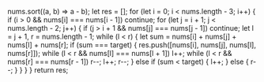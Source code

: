 nums.sort((a, b) => a - b);
    let res = [];
    for (let i = 0; i < nums.length - 3; i++) {
        if (i > 0 && nums[i] === nums[i - 1]) continue;
        for (let j = i + 1; j < nums.length - 2; j++) {
            if (j > i + 1 && nums[j] === nums[j - 1]) continue;
            let l = j + 1, r = nums.length - 1;
            while (l < r) {
                let sum = nums[i] + nums[j] + nums[l] + nums[r];
                if (sum === target) {
                    res.push([nums[i], nums[j], nums[l], nums[r]]);
                    while (l < r && nums[l] === nums[l + 1]) l++;
                    while (l < r && nums[r] === nums[r - 1]) r--;
                    l++;
                    r--;
                } else if (sum < target) {
                    l++;
                } else {
                    r--;
                }
            }
        }
    }
    return res;
